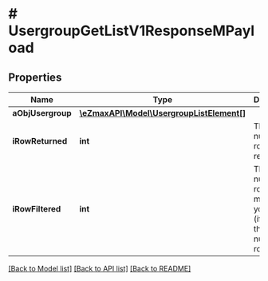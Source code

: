 # # UsergroupGetListV1ResponseMPayload

## Properties

Name | Type | Description | Notes
------------ | ------------- | ------------- | -------------
**aObjUsergroup** | [**\eZmaxAPI\Model\UsergroupListElement[]**](UsergroupListElement.md) |  |
**iRowReturned** | **int** | The number of rows returned |
**iRowFiltered** | **int** | The number of rows matching your filters (if any) or the total number of rows |

[[Back to Model list]](../../README.md#models) [[Back to API list]](../../README.md#endpoints) [[Back to README]](../../README.md)
